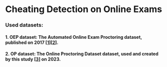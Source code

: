 # Cheating Detection on Online Exams

### Used datasets: 
#### **1. OEP dataset**: The Automated Online Exam Proctoring dataset, published on 2017  [[1](https://ieeexplore.ieee.org/document/7828141)][[2](https://cvlab.cse.msu.edu/project-OEP.html)]. 

#### **2. OP dataset**: The Online Proctoring Dataset dataset, used and created by this study [[3](https://www.sciencedirect.com/science/article/pii/S0263224122014622?via%3Dihub)] on 2023.



